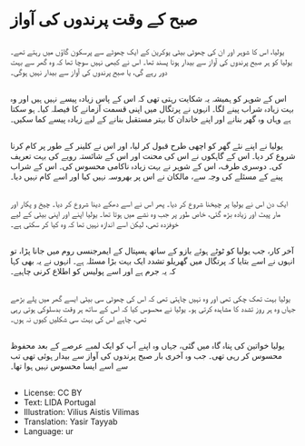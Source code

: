 # صبح کے وقت پرندوں کی آواز

##
یولیا، اس کا شوہر اور ان کی چھوٹی بیٹی یوکرین کے ایک چھوٹے سے پرسکون گاؤں میں رہتے تھے۔ یولیا کو ہر صبح پرندوں کی آواز سے بیدار ہونا پسند تھا۔ اس نے کبھی نہیں سوچا تھا کہ وہ گھر سے بہت دور رہے گی، یا صبح پرندوں کی آواز سے بیدار نہیں ہوگی۔

##
اس کے شوہر کو ہمیشہ یہ شکایت رہتی تھی کہ اس کے پاس زیادہ پیسے نہیں ہیں اور وہ بہت زیادہ شراب پینے لگا۔ انہوں نے پرتگال میں اپنی قسمت آزمانے کا فیصلہ کیا۔ ہو سکتا ہے وہاں وہ گھر بنانے اور اپنے خاندان کا بہتر مستقبل بنانے کے لیے زیادہ پیسے کما سکیں۔

##
یولیا نے اپنے نئے گھر کو اچھی طرح قبول کر لیا، اور اس نے کلینر کے طور پر کام کرنا شروع کر دیا۔ اس کے گاہکوں نے اس کی محنت اور اس کے شائستہ رویے کی بہت تعریف کی۔ دوسری طرف، اس کے شوہر نے بہت زیادہ ناکامی محسوس کی۔ اس کے شراب پینے کے مسئلے کی وجہ سے، مالکان نے اس پر بھروسہ نہیں کیا اور اسے کام نہیں دیا۔

##
ایک دن اس نے یولیا پر چیخنا شروع کر دیا۔ پھر اس نے اسے دھکے دینا شروع کر دیا۔ چیخ و پکار اور مار پیٹ اور زیادہ بڑھ گئی، خاص طور پر جب وہ نشے میں ہوتا تھا۔ یولیا اپنے اور اپنی بیٹی کے لیے خوفزدہ تھی، لیکن اسے اندازہ نہیں تھا کہ وہ کیا کر سکتی ہے۔

##
آخر کار، جب یولیا کو ٹوٹے ہوئے بازو کے ساتھ ہسپتال کے ایمرجنسی روم میں جانا پڑا، تو انہوں نے اسے بتایا کہ پرتگال میں گھریلو تشدد ایک بہت بڑا مسئلہ ہے۔ انہوں نے یہ بھی کہا کہ یہ جرم ہے اور اسے پولیس کو اطلاع کرنی چاہیے۔

##
یولیا بہت تھک چکی تھی اور وہ نہیں چاہتی تھی کہ اس کی چھوٹی سی بیٹی ایسے گھر میں پلے بڑھے جہاں وہ ہر روز تشدد کا مشاہدہ کرتی ہو۔ یولیا نے محسوس کیا کہ اس کے ساتھ ہر وقت بدسلوکی ہوتی رہی تھی، چاہے اس کی بہت سی شکلیں کیوں نہ ہوں۔

##
یولیا خواتین کی پناہ گاہ میں گئی، جہاں وہ اپنے آپ کو ایک لمبے عرصے کے بعد محفوظ محسوس کر رہی تھی۔ جب وہ آخری بار صبح پرندوں کی آواز سے بیدار ہوئی تھی تب سے اسے ایسا محسوس نہیں ہوا تھا۔

##
* License: CC BY
* Text: LIDA Portugal
* Illustration: Vilius Aistis Vilimas
* Translation: Yasir Tayyab
* Language: ur
